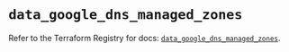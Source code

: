 # `data_google_dns_managed_zones`

Refer to the Terraform Registry for docs: [`data_google_dns_managed_zones`](https://registry.terraform.io/providers/hashicorp/google-beta/5.40.0/docs/data-sources/google_dns_managed_zones).
